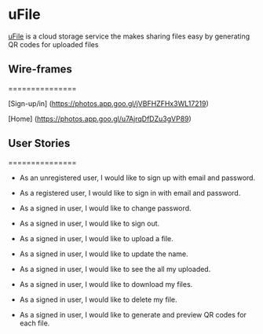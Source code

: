 # uFile
[uFile](https://aymammeri.github.io/uFile-client/) is a cloud storage service the makes sharing files easy by generating QR codes for uploaded files 

## Wire-frames
===============

[Sign-up/in] (https://photos.app.goo.gl/jVBFHZFHx3WL17219)

[Home] (https://photos.app.goo.gl/u7AjrqDfDZu3gVP89)

## User Stories
===============

- As an unregistered user, I would like to sign up with email and password.

- As a registered user, I would like to sign in with email and password.

- As a signed in user, I would like to change password.

- As a signed in user, I would like to sign out.

- As a signed in user, I would like to upload a file.

- As a signed in user, I would like to update the name.

- As a signed in user, I would like to see the all my uploaded.

- As a signed in user, I would like to download my files.

- As a signed in user, I would like to delete my file.

- As a signed in user, I would like to generate and preview QR codes for each file.